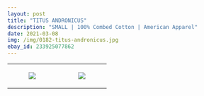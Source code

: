 ```yaml
---
layout: post
title: "TITUS ANDRONICUS"
description: "SMALL | 100% Combed Cotton | American Apparel"
date: 2021-03-08
img: /img/0182-titus-andronicus.jpg
ebay_id: 233925077862
---
```




<table style="width:100%;"><tr><td style="vertical-align:top;">
      <figure class="tmblr-full" data-orig-height="2048" data-orig-width="1365" data-orig-src="https://concertshirts.netlify.app/shirts/0182/0182-01.jpg"><img src="https://64.media.tumblr.com/c9a8a6900c059b873b17185fbbf5f415/369359b24e2efedf-f9/s540x810/b2086ba38d498750067097d6337348284e49daae.jpg" data-orig-height="2048" data-orig-width="1365" data-orig-src="https://concertshirts.netlify.app/shirts/0182/0182-01.jpg"/></figure></td>
    <td style="vertical-align:top;">
      <figure class="tmblr-full" data-orig-height="2048" data-orig-width="1365" data-orig-src="https://concertshirts.netlify.app/shirts/0182/0182-02.jpg"><img src="https://64.media.tumblr.com/2211938ee1176096c5480af0e2494a6b/369359b24e2efedf-18/s540x810/70936e953bae5f6a1b2d67d35a38d15a87233c19.jpg" data-orig-height="2048" data-orig-width="1365" data-orig-src="https://concertshirts.netlify.app/shirts/0182/0182-02.jpg"/></figure></td>
  </tr></table>
